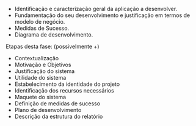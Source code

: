 - Identificação e caracterização geral da aplicação a desenvolver. 
- Fundamentação do seu desenvolvimento e justificação em termos de modelo de negócio. 
- Medidas de Sucesso. 
- Diagrama de desenvolvimento.

Etapas desta fase: (possivelmente +)
- Contextualização
- Motivação e Objetivos
- Justificação do sistema
- Utilidade do sistema
- Estabelecimento da identidade do projeto
- Identificação dos recursos necessários
- Maquete do sistema
- Definição de medidas de sucesso
- Plano de desenvolvimento
- Descrição da estrutura do relatório
